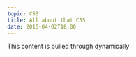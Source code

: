 ```yaml
---
topic: CSS
title: All about that CSS
date: 2015-04-02T18:00
---
```

This content is pulled through dynamically